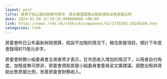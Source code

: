 ```yaml
---
layout: post
title: 麥萃才指公屋加租無可厚非　梁文廣倡調整出租與資助出售房屋比例
date: 2024-01-09 12:19:25.000000000 +08:00
link: https://news.rthk.hk/rthk/ch/component/k2/1735503-20240109.htm
categories: rthk
---
```


房委會昨日公布最新財政預算，假設不加租的情況下，租住房屋項目，預計下年度會錄得約11億元赤字。

房委會財務小組委員會主席麥萃才表示，在巿民收入增加的情況下，以用者自付角度，加租是無可厚非，房委會資助房屋小組委員會委員梁文廣建議，調整出租與資助出售房屋比例，改善房委會財務收入。
